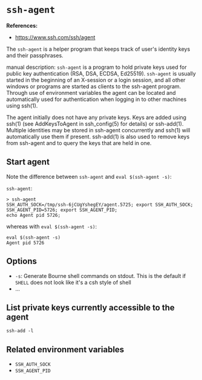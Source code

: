 # `ssh-agent`

**References:**
- https://www.ssh.com/ssh/agent


The `ssh-agent` is a helper program that keeps track of user's identity keys
and their passphrases.


manual description:
`ssh-agent` is a program to hold private keys used for public key authentication
(RSA, DSA, ECDSA, Ed25519). `ssh-agent` is usually started in the beginning of
an X-session or a login session, and all other windows or programs are started
as clients to the ssh-agent program. Through use of environment variables the
agent can be located and automatically used for authentication when logging
in to other machines using ssh(1).

The agent initially does not have any private keys.  Keys are added using
ssh(1) (see AddKeysToAgent in ssh_config(5) for details) or ssh-add(1).
Multiple identities may be stored in ssh-agent concurrently and ssh(1) will
automatically use them if present.  ssh-add(1) is also used to remove keys from
ssh-agent and to query the keys that are held in one.


## Start agent


Note the difference between `ssh-agent` and `eval $(ssh-agent -s)`:

`ssh-agent`:

~~~~
> ssh-agent
SSH_AUTH_SOCK=/tmp/ssh-6jCUgYshegEY/agent.5725; export SSH_AUTH_SOCK;
SSH_AGENT_PID=5726; export SSH_AGENT_PID;
echo Agent pid 5726;
~~~~

whereas with `eval $(ssh-agent -s)`:

~~~~
eval $(ssh-agent -s)
Agent pid 5726
~~~~




## Options

- `-s`: Generate Bourne shell commands on stdout. This is the default if `SHELL` does not look like it's a csh style of shell
- ...


## List private keys currently accessible to the agent

~~~~
ssh-add -l
~~~~

## Related environment variables


- `SSH_AUTH_SOCK`
- `SSH_AGENT_PID`
